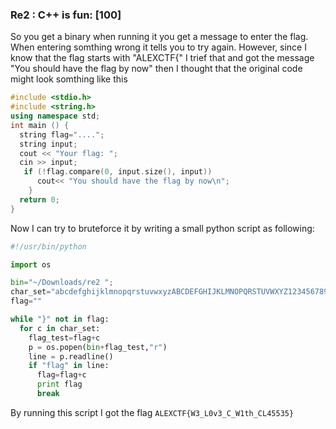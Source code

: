 ### Re2 : C++ is fun: [100]
So you get a binary when running it you get a message to enter the flag. When entering somthing wrong it tells you to try again. However, since I know that the flag starts with "ALEXCTF{" I trief that and got the message "You should have the flag by now" then I thought that the original code might look somthing like this
```c++
#include <stdio.h>
#include <string.h>
using namespace std;
int main () {
  string flag="....";
  string input;
  cout << "Your flag: ";
  cin >> input;
   if (!flag.compare(0, input.size(), input))
      cout<< "You should have the flag by now\n";
    }
  return 0;
}
```

Now I can try to bruteforce it by writing a small python script as following:

```python
#!/usr/bin/python

import os

bin="~/Downloads/re2 ";
char_set="abcdefghijklmnopqrstuvwxyzABCDEFGHIJKLMNOPQRSTUVWXYZ1234567890_{}";
flag=""

while "}" not in flag:
  for c in char_set:
    flag_test=flag+c
    p = os.popen(bin+flag_test,"r")
    line = p.readline()
    if "flag" in line:
      flag=flag+c
      print flag
      break
```

By running this script I got the flag ```ALEXCTF{W3_L0v3_C_W1th_CL45535}```